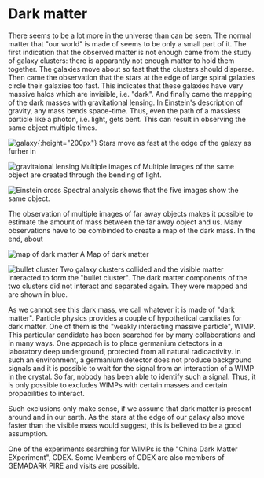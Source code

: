 # Dark matter
There seems to be a lot more in the universe than can be seen. The normal matter that "our world" is made of seems to be only a small part of it. The first indication that the observed matter is not enough came from the study of galaxy clusters: there is apparantly not enough matter to hold them together. The galaxies move about so fast that the clusters should disperse. Then came the observation that the stars at the edge of large spiral galaxies circle their galaxies too fast. This indicates that these galaxies have very massive halos which are invisible, i.e. "dark". And finally came the mapping of the dark masses with gravitational lensing.
In Einstein's description of gravity, any mass bends space-time. Thus, even the path of a massless particle like a photon, i.e. light, gets bent. This can result in observing the same object multiple times. 

![galaxy](https://drive.google.com/uc?id=0BwM7XYhFgK7oaEdaVFlGb2s3bmM){:height="200px"}
Stars move as fast at the edge of the galaxy as furher in

![gravitaional lensing](https://drive.google.com/uc?id=0BwM7XYhFgK7oWHYyR3lZSkEyVzA)
Multiple images of Multiple images of the same object are created through the bending of light.

![Einstein cross](https://upload.wikimedia.org/wikipedia/commons/thumb/c/c8/Einstein_cross.jpg/1024px-Einstein_cross.jpg)
Spectral analysis shows that the five images show the same object.
 
The observation of multiple images of far away objects makes it possible to estimate the amount of mass between the far away object and us. Many observations have to be combinded to create a map of the dark mass. In the end, about

![map of dark matter](https://upload.wikimedia.org/wikipedia/commons/thumb/3/31/COSMOS_3D_dark_matter_map.png/1024px-COSMOS_3D_dark_matter_map.png)
A Map of dark matter
  
![bullet cluster](https://apod.nasa.gov/apod/image/0608/bullet_cluster_c60w.jpg)
Two galaxy clusters collided and the visible matter interacted to form the "bullet cluster". The dark matter components of the two clusters  did not interact and separated again. They were mapped and are shown in blue.

As we cannot see this dark mass, we call whatever it is made of "dark matter". Particle physics provides a couple of hypothetical candiates for dark matter. One of them is the "weakly interacting massive particle", WIMP. This particular candidate has been searched for by many collaborations and in many ways. One approach is to place germanium detectors in a laboratory deep underground, protected from all natural radioactivity. In such an environment, a germanium detector does not produce background signals and it is possible to wait for the signal from an interaction of a WIMP in the crystal. So far, nobody has been able to identify such a signal. Thus, it is only possible to excludes WIMPs with certain masses and certain propabilities to interact.

Such exclusions only make sense, if we assume that dark matter is present around and in our earth. As the stars at the edge of our galaxy also move faster than the visible mass would suggest, this is believed to be a good assumption.

One of the experiments searching for WIMPs is the "China Dark Matter EXperiment", CDEX. Some Members of CDEX are also members of GEMADARK PIRE and visits are possible.

